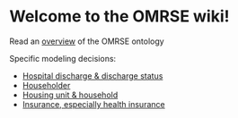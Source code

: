 # Welcome to the OMRSE wiki!

Read an [overview](OMRSE-Overview.md) of the OMRSE ontology

Specific modeling decisions:
- [Hospital discharge & discharge status](Modeling-Discharge-and-Discharge-Status)
- [Householder](Householder)
- [Housing unit & household](Housing-unit-and-household)
- [Insurance, especially health insurance](Insurance)
